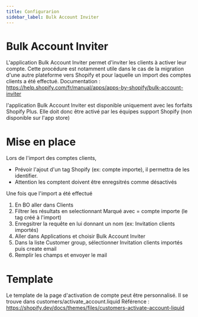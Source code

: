 ```yaml
---
title: Configurarion
sidebar_label: Bulk Account Inviter
---
```


# Bulk Account Inviter
L'application Bulk Account Inviter permet d'inviter les clients à activer leur compte. Cette procédure est notamment utile dans le cas de la migration d'une autre plateforme vers Shopify et pour laquelle un import des comptes clients a été effectué.
Documentation : https://help.shopify.com/fr/manual/apps/apps-by-shopify/bulk-account-inviter

l'application Bulk Account Inviter est disponible uniquement avec les forfaits Shopify Plus. Elle doit donc être activé par les équipes support Shopify (non disponible sur l'app store)

# Mise en place
Lors de l'import des comptes clients, 
- Prévoir l'ajout d'un tag Shopify (ex: compte importe), il permettra de les identifier.
- Attention les comptent doivent être enregsitrés comme désactivés

Une fois que l'import a été effectué 
1. En BO aller dans Clients
1. Filtrer les résultats en selectionnant Marqué avec = compte importe (le tag créé à l'import)
1. Enregsitrer la requête en lui donnant un nom (ex: Invitation clients importés)
1. Aller dans Applications et choisir Bulk Account Inviter
1. Dans la liste Customer group, sélectionner Invitation clients importés puis create email
1. Remplir les champs et envoyer le mail

# Template
Le template de la page d'activation de compte peut être personnalisé. Il se trouve dans customers/activate_account.liquid
Référence : https://shopify.dev/docs/themes/files/customers-activate-account-liquid 
